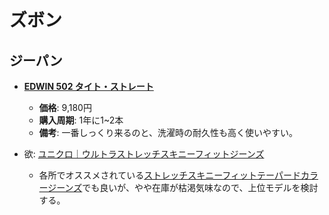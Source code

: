 ズボン
====

ジーパン
----

- [**EDWIN 502 タイト・ストレート**](http://edwin-ec.jp/disp/CSfGoodsPage_001.jsp?GOODS_NO=68279)
  - **価格**: 9,180円
  - **購入周期**: 1年に1~2本
  - **備考**: 一番しっくり来るのと、洗濯時の耐久性も高く使いやすい。

- 欲: [ユニクロ｜ウルトラストレッチスキニーフィットジーンズ](http://www.uniqlo.com/jp/store/goods/408490-68)
  - 各所でオススメされている[ストレッチスキニーフィットテーパードカラージーンズ](http://www.uniqlo.com/jp/store/goods/403969-56)でも良いが、やや在庫が枯渇気味なので、上位モデルを検討する。
